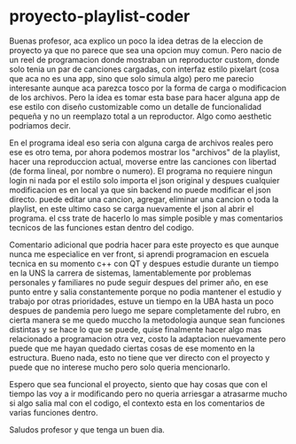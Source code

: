 # proyecto-playlist-coder

Buenas profesor, aca explico un poco la idea detras de la eleccion de proyecto ya que no parece que sea una opcion muy comun. Pero nacio de un reel de programacion donde mostraban un reproductor custom, donde solo tenia un par de canciones cargadas, con interfaz estilo pixelart (cosa que aca no es una app, sino que solo simula algo) pero me parecio interesante aunque aca parezca tosco por la forma de carga o modificacion de los archivos. Pero la idea es tomar esta base para hacer alguna app de ese estilo con diseño customizable como un detalle de funcionalidad pequeña y no un reemplazo total a un reproductor. Algo como aesthetic podriamos decir.

En el programa ideal eso seria con alguna carga de archivos reales pero ese es otro tema, por ahora podemos mostrar los "archivos" de la playlist, hacer una reproduccion actual, moverse entre las canciones con libertad (de forma lineal, por nombre o numero). El programa no requiere ningun login ni nada por el estilo solo importa el json original y despues cualquier modificacion es en local ya que sin backend no puede modificar el json directo. puede editar una cancion, agregar, eliminar una cancion o toda la playlist, en este ultimo caso se carga nuevamente el json al abrir el programa. el css trate de hacerlo lo mas simple posible y mas comentarios tecnicos de las funciones estan dentro del codigo.

Comentario adicional que podria hacer para este proyecto es que aunque nunca me especialice en ver front, si aprendi programacion en escuela tecnica en su momento c++ con QT y despues estudie durante un tiempo en la UNS la carrera de sistemas, lamentablemente por problemas personales y familiares no pude seguir despues del primer año, en ese punto entre y salia constantemente porque no podia mantener el estudio y trabajo por otras prioridades, estuve un tiempo en la UBA hasta un poco despues de pandemia pero luego me separe completamente del rubro, en cierta manera se me quedo muccho la metodologia aunque sean funciones distintas y se hace lo que se puede, quise finalmente hacer algo mas relacionado a programacion otra vez, costo la adaptacion nuevamente pero puede que me hayan quedado ciertas cosas de ese momento en la estructura. Bueno nada, esto no tiene que ver directo con el proyecto y puede que no interese mucho pero solo queria mencionarlo.

Espero que sea funcional el proyecto, siento que hay cosas que con el tiempo las voy a ir modificando pero no queria arriesgar a atrasarme mucho si algo salia mal con el codigo, el contexto esta en los comentarios de varias funciones dentro.

 Saludos profesor y que tenga un buen dia.

